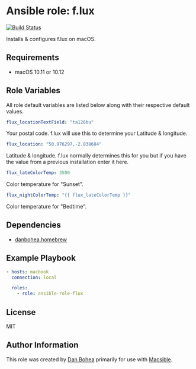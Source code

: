 # Ansible role: f.lux

[![Build Status](https://travis-ci.org/danbohea/ansible-role-flux.svg?branch=master)](https://travis-ci.org/danbohea/ansible-role-flux)

Installs & configures f.lux on macOS.


## Requirements

- macOS 10.11 or 10.12


## Role Variables

All role default variables are listed below along with their respective default values.

```yaml
flux_locationTextField: "ta126bu"
```

Your postal code. f.lux will use this to determine your Latitude & longitude.

```yaml
flux_location: "50.976297,-2.838684"
```

Latitude & longitude. f.lux normally determines this for you but if you have the value from a previous installation enter it here.

```yaml
flux_lateColorTemp: 3500
```

Color temperature for "Sunset".

```yaml
flux_nightColorTemp: "{{ flux_lateColorTemp }}"
```

Color temperature for "Bedtime".


## Dependencies

- [danbohea.homebrew](https://galaxy.ansible.com/danbohea/homebrew)


## Example Playbook

```yaml
- hosts: macbook
  connection: local

  roles:
    - role: ansible-role-flux
```

## License

MIT


## Author Information

This role was created by [Dan Bohea](http://bohea.co.uk) primarily for use with [Macsible](https://github.com/macsible/macsible).

